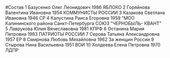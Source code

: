 #Состав
1 Базусенко Олег Леонидович 1986 ЯБЛОКО
2 Горяйнова Валентина Ивановна 1954 КОММУНИСТЫ РОССИИ
3 Казакова Светлана Ивановна 1946 СР
4 Капустина Раиса Егоровна 1959 \"МОО Калининского района Санкт-Петербурга СОЮЗ \"ЧЕРНОБЫЛЬ- КВАНТ\"
5 Лаврукова Юлия Вячеславовна 1981 КПРФ
6 Останина Мария Петровна 1983 ПАТРИОТЫ РОССИИ
7 Серова Татьяна Александровна 1957 ЕР
8 Смирнова Любовь Михайловна 1962 За женщин России
9 Стырова Нина Васильевна 1951 ВОИ
10 Холдеева Елена Петровна 1970 ЛДПР
